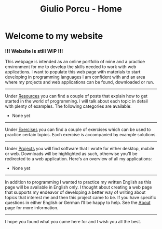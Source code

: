 ﻿---
layout: page
permalink: /
title: Giulio Porcu - Home
---

# Welcome to my website

### !!! Website is still WIP !!!

This webpage is intended as an online portfolio of mine and a practice environment for me to develop the skills needed to work 
with web applications. I want to populate this web page with materials to start developing in programming 
languages I am confident with and an area where my projects and web applications can be found, downloaded or run.

---

Under [Resources](/resources) you can find a couple of posts that explain how to get started in the world of programming. I will talk about each topic
in detail with plenty of examples. The following categories are available:

- None yet

---

Under [Exercises](/exercises) you can find a couple of exercises which can be used to practice certain topics. Each exercise is accompanied by example solutions.

---

Under [Projects](/projects) you will find software that I wrote for either desktop, mobile or web. Downloads will be highlighted as such, otherwise
you'll be redirected to a web application. Here's an overview of all my applications:

- None yet

---

In addition to programming I wanted to practice my written English as this page will be available in English only. I thought about creating a web page
that supports my endeavor of developing a better way of writing about topics that interest me and then this project came to be. If you have specific questions
in either English or German I'll be happy to help. See the [About](/about) page for more information.

---

I hope you found what you came here for and I wish you all the best.